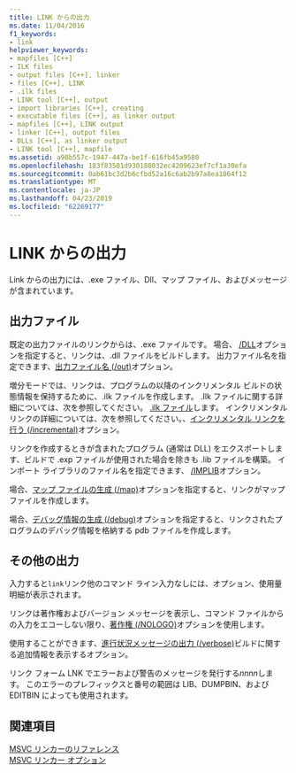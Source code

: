 ```yaml
---
title: LINK からの出力
ms.date: 11/04/2016
f1_keywords:
- link
helpviewer_keywords:
- mapfiles [C++]
- ILK files
- output files [C++], linker
- files [C++], LINK
- .ilk files
- LINK tool [C++], output
- import libraries [C++], creating
- executable files [C++], as linker output
- mapfiles [C++], LINK output
- linker [C++], output files
- DLLs [C++], as linker output
- LINK tool [C++], mapfile
ms.assetid: a98b557c-1947-447a-be1f-616fb45a9580
ms.openlocfilehash: 183f83501d930188032ec4209623ef7cf1a30efa
ms.sourcegitcommit: 0ab61bc3d2b6cfbd52a16c6ab2b97a8ea1864f12
ms.translationtype: MT
ms.contentlocale: ja-JP
ms.lasthandoff: 04/23/2019
ms.locfileid: "62269177"
---
```

# <a name="link-output"></a>LINK からの出力

Link からの出力には、.exe ファイル、Dll、マップ ファイル、およびメッセージが含まれています。

##  <a name="_core_output_files"></a> 出力ファイル

既定の出力ファイルのリンクからは、.exe ファイルです。 場合、 [/DLL](dll-build-a-dll.md)オプションを指定すると、リンクは、.dll ファイルをビルドします。 出力ファイル名を指定できます、[出力ファイル名 (/out)](out-output-file-name.md)オプション。

増分モードでは、リンクは、プログラムの以降のインクリメンタル ビルドの状態情報を保持するために、.ilk ファイルを作成します。 .Ilk ファイルに関する詳細については、次を参照してください。 [.ilk ファイル](dot-ilk-files-as-linker-input.md)します。 インクリメンタル リンクの詳細については、次を参照してください。、[インクリメンタル リンクを行う (/incremental)](incremental-link-incrementally.md)オプション。

リンクを作成するときが含まれたプログラム (通常は DLL) をエクスポートします、ビルドで .exp ファイルが使用された場合を除きも .lib ファイルを構築。 インポート ライブラリのファイル名を指定できます、 [/IMPLIB](implib-name-import-library.md)オプション。

場合、[マップ ファイルの生成 (/map)](map-generate-mapfile.md)オプションを指定すると、リンクがマップ ファイルを作成します。

場合、[デバッグ情報の生成 (/debug)](debug-generate-debug-info.md)オプションを指定すると、リンクされたプログラムのデバッグ情報を格納する pdb ファイルを作成します。

##  <a name="_core_other_output"></a> その他の出力

入力すると`link`リンク他のコマンド ライン入力なしには、オプション、使用量明細が表示されます。

リンクは著作権およびバージョン メッセージを表示し、コマンド ファイルからの入力をエコーしない限り、[著作権 (/NOLOGO)](nologo-suppress-startup-banner-linker.md)オプションを使用します。

使用することができます、[進行状況メッセージの出力 (/verbose)](verbose-print-progress-messages.md)ビルドに関する追加情報を表示するオプション。

リンク フォーム LNK でエラーおよび警告のメッセージを発行する*nnnn*します。 このエラーのプレフィックスと番号の範囲は LIB、DUMPBIN、および EDITBIN によっても使用されます。

## <a name="see-also"></a>関連項目

[MSVC リンカーのリファレンス](linking.md)<br/>
[MSVC リンカー オプション](linker-options.md)
